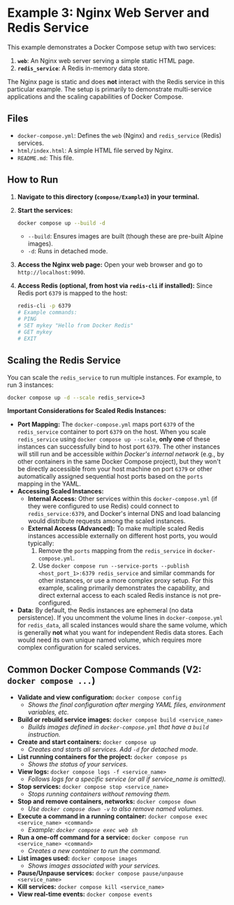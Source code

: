 # Example 3: Nginx Web Server and Redis Service

This example demonstrates a Docker Compose setup with two services:
1.  **`web`**: An Nginx web server serving a simple static HTML page.
2.  **`redis_service`**: A Redis in-memory data store.

The Nginx page is static and does **not** interact with the Redis service in this particular example. The setup is primarily to demonstrate multi-service applications and the scaling capabilities of Docker Compose.

## Files

-   `docker-compose.yml`: Defines the `web` (Nginx) and `redis_service` (Redis) services.
-   `html/index.html`: A simple HTML file served by Nginx.
-   `README.md`: This file.

## How to Run

1.  **Navigate to this directory (`compose/Example3`) in your terminal.**

2.  **Start the services:**
    ```bash
    docker compose up --build -d
    ```
    -   `--build`: Ensures images are built (though these are pre-built Alpine images).
    -   `-d`: Runs in detached mode.

3.  **Access the Nginx web page:**
    Open your web browser and go to `http://localhost:9090`.

4.  **Access Redis (optional, from host via `redis-cli` if installed):**
    Since Redis port `6379` is mapped to the host:
    ```bash
    redis-cli -p 6379
    # Example commands:
    # PING
    # SET mykey "Hello from Docker Redis"
    # GET mykey
    # EXIT
    ```

## Scaling the Redis Service

You can scale the `redis_service` to run multiple instances. For example, to run 3 instances:

```bash
docker compose up -d --scale redis_service=3
```

**Important Considerations for Scaled Redis Instances:**

*   **Port Mapping:** The `docker-compose.yml` maps port `6379` of the `redis_service` container to port `6379` on the host. When you scale `redis_service` using `docker compose up --scale`, **only one** of these instances can successfully bind to host port `6379`. The other instances will still run and be accessible *within Docker's internal network* (e.g., by other containers in the same Docker Compose project), but they won't be directly accessible from your host machine on port `6379` or other automatically assigned sequential host ports based on the `ports` mapping in the YAML.
*   **Accessing Scaled Instances:**
    *   **Internal Access:** Other services within this `docker-compose.yml` (if they were configured to use Redis) could connect to `redis_service:6379`, and Docker's internal DNS and load balancing would distribute requests among the scaled instances.
    *   **External Access (Advanced):** To make multiple scaled Redis instances accessible externally on different host ports, you would typically:
        1.  Remove the `ports` mapping from the `redis_service` in `docker-compose.yml`.
        2.  Use `docker compose run --service-ports --publish <host_port_1>:6379 redis_service` and similar commands for other instances, or use a more complex proxy setup.
        For this example, scaling primarily demonstrates the capability, and direct external access to each scaled Redis instance is not pre-configured.
*   **Data:** By default, the Redis instances are ephemeral (no data persistence). If you uncomment the volume lines in `docker-compose.yml` for `redis_data`, all scaled instances would share the same volume, which is generally **not** what you want for independent Redis data stores. Each would need its own unique named volume, which requires more complex configuration for scaled services.

## Common Docker Compose Commands (V2: `docker compose ...`)

*   **Validate and view configuration:** `docker compose config`
    *   *Shows the final configuration after merging YAML files, environment variables, etc.*
*   **Build or rebuild service images:** `docker compose build <service_name>`
    *   *Builds images defined in `docker-compose.yml` that have a `build` instruction.*
*   **Create and start containers:** `docker compose up`
    *   *Creates and starts all services. Add `-d` for detached mode.*
*   **List running containers for the project:** `docker compose ps`
    *   *Shows the status of your services.*
*   **View logs:** `docker compose logs -f <service_name>`
    *   *Follows logs for a specific service (or all if service_name is omitted).*
*   **Stop services:** `docker compose stop <service_name>`
    *   *Stops running containers without removing them.*
*   **Stop and remove containers, networks:** `docker compose down`
    *   *Use `docker compose down -v` to also remove named volumes.*
*   **Execute a command in a running container:** `docker compose exec <service_name> <command>`
    *   *Example: `docker compose exec web sh`*
*   **Run a one-off command for a service:** `docker compose run <service_name> <command>`
    *   *Creates a new container to run the command.*
*   **List images used:** `docker compose images`
    *   *Shows images associated with your services.*
*   **Pause/Unpause services:** `docker compose pause/unpause <service_name>`
*   **Kill services:** `docker compose kill <service_name>`
*   **View real-time events:** `docker compose events`
